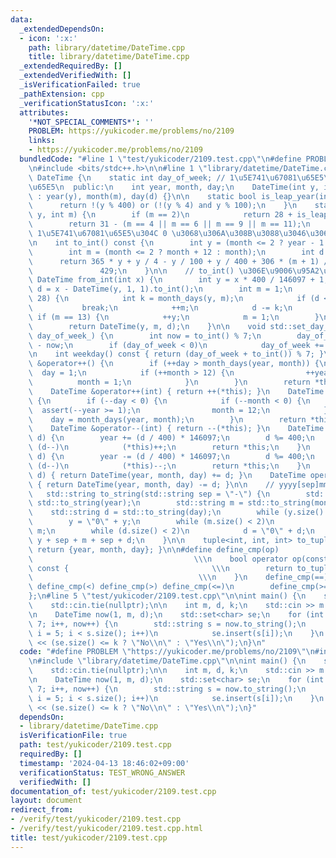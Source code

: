 ```yaml
---
data:
  _extendedDependsOn:
  - icon: ':x:'
    path: library/datetime/DateTime.cpp
    title: library/datetime/DateTime.cpp
  _extendedRequiredBy: []
  _extendedVerifiedWith: []
  _isVerificationFailed: true
  _pathExtension: cpp
  _verificationStatusIcon: ':x:'
  attributes:
    '*NOT_SPECIAL_COMMENTS*': ''
    PROBLEM: https://yukicoder.me/problems/no/2109
    links:
    - https://yukicoder.me/problems/no/2109
  bundledCode: "#line 1 \"test/yukicoder/2109.test.cpp\"\n#define PROBLEM \"https://yukicoder.me/problems/no/2109\"\
    \n#include <bits/stdc++.h>\n\n#line 1 \"library/datetime/DateTime.cpp\"\nclass\
    \ DateTime {\n    static int day_of_week; // 1\u5E741\u67081\u65E5\u306E\u66DC\
    \u65E5\n  public:\n    int year, month, day;\n    DateTime(int y, int m, int d)\
    \ : year(y), month(m), day(d) {}\n\n    static bool is_leap_year(int y) {\n  \
    \      return !(y % 400) or (!(y % 4) and y % 100);\n    }\n    static int month_days(int\
    \ y, int m) {\n        if (m == 2)\n            return 28 + is_leap_year(y);\n\
    \        return 31 - (m == 4 || m == 6 || m == 9 || m == 11);\n    }\n\n    //\
    \ 1\u5E741\u67081\u65E5\u304C 0 \u3068\u306A\u308B\u3088\u3046\u306B\u5909\u63DB\
    \n    int to_int() const {\n        int y = (month <= 2 ? year - 1 : year);\n\
    \        int m = (month <= 2 ? month + 12 : month);\n        int d = day;\n  \
    \      return 365 * y + y / 4 - y / 100 + y / 400 + 306 * (m + 1) / 10 + d -\n\
    \               429;\n    }\n\n    // to_int() \u306E\u9006\u95A2\u6570\n    static\
    \ DateTime from_int(int x) {\n        int y = x * 400 / 146097 + 1;\n        int\
    \ d = x - DateTime(y, 1, 1).to_int();\n        int m = 1;\n        while (d >=\
    \ 28) {\n            int k = month_days(y, m);\n            if (d < k)\n     \
    \           break;\n            ++m;\n            d -= k;\n        }\n       \
    \ if (m == 13) {\n            ++y;\n            m = 1;\n        }\n        ++d;\n\
    \        return DateTime(y, m, d);\n    }\n\n    void std::set_day_of_week(int\
    \ day_of_week_) {\n        int now = to_int() % 7;\n        day_of_week = day_of_week_\
    \ - now;\n        if (day_of_week < 0)\n            day_of_week += 7;\n    }\n\
    \n    int weekday() const { return (day_of_week + to_int()) % 7; }\n\n    DateTime\
    \ &operator++() {\n        if (++day > month_days(year, month)) {\n          \
    \  day = 1;\n            if (++month > 12) {\n                ++year;\n      \
    \          month = 1;\n            }\n        }\n        return *this;\n    }\n\
    \    DateTime &operator++(int) { return ++(*this); }\n    DateTime &operator--()\
    \ {\n        if (--day < 0) {\n            if (--month < 0) {\n              \
    \  assert(--year >= 1);\n                month = 12;\n            }\n        \
    \    day = month_days(year, month);\n        }\n        return *this;\n    }\n\
    \    DateTime &operator--(int) { return --(*this); }\n    DateTime &operator+=(int\
    \ d) {\n        year += (d / 400) * 146097;\n        d %= 400;\n        while\
    \ (d--)\n            (*this)++;\n        return *this;\n    }\n    DateTime &operator-=(int\
    \ d) {\n        year -= (d / 400) * 146097;\n        d %= 400;\n        while\
    \ (d--)\n            (*this)--;\n        return *this;\n    }\n    DateTime operator+(int\
    \ d) { return DateTime(year, month, day) += d; }\n    DateTime operator-(int d)\
    \ { return DateTime(year, month, day) -= d; }\n\n    // yyyy[sep]mm[sep]dd\n \
    \   std::string to_string(std::string sep = \"-\") {\n        std::string y =\
    \ std::to_string(year);\n        std::string m = std::to_string(month);\n    \
    \    std::string d = std::to_string(day);\n        while (y.size() < 4)\n    \
    \        y = \"0\" + y;\n        while (m.size() < 2)\n            m = \"0\" +\
    \ m;\n        while (d.size() < 2)\n            d = \"0\" + d;\n        return\
    \ y + sep + m + sep + d;\n    }\n\n    tuple<int, int, int> to_tuple() const {\
    \ return {year, month, day}; }\n\n#define define_cmp(op)                     \
    \                                    \\\n    bool operator op(const DateTime &a)\
    \ const {                                \\\n        return to_tuple() op a.to_tuple();\
    \                                     \\\n    }\n    define_cmp(==) define_cmp(!=)\
    \ define_cmp(<) define_cmp(>) define_cmp(<=)\n        define_cmp(>=)\n#undef define_cmp\n\
    };\n#line 5 \"test/yukicoder/2109.test.cpp\"\n\nint main() {\n    std::ios::sync_with_stdio(false);\n\
    \    std::cin.tie(nullptr);\n\n    int m, d, k;\n    std::cin >> m >> d >> k;\n\
    \n    DateTime now(1, m, d);\n    std::set<char> se;\n    for (int i = 0; i <\
    \ 7; i++, now++) {\n        std::string s = now.to_string();\n        for (int\
    \ i = 5; i < s.size(); i++)\n            se.insert(s[i]);\n    }\n    std::cout\
    \ << (se.size() <= k ? \"No\\n\" : \"Yes\\n\");\n}\n"
  code: "#define PROBLEM \"https://yukicoder.me/problems/no/2109\"\n#include <bits/stdc++.h>\n\
    \n#include \"library/datetime/DateTime.cpp\"\n\nint main() {\n    std::ios::sync_with_stdio(false);\n\
    \    std::cin.tie(nullptr);\n\n    int m, d, k;\n    std::cin >> m >> d >> k;\n\
    \n    DateTime now(1, m, d);\n    std::set<char> se;\n    for (int i = 0; i <\
    \ 7; i++, now++) {\n        std::string s = now.to_string();\n        for (int\
    \ i = 5; i < s.size(); i++)\n            se.insert(s[i]);\n    }\n    std::cout\
    \ << (se.size() <= k ? \"No\\n\" : \"Yes\\n\");\n}"
  dependsOn:
  - library/datetime/DateTime.cpp
  isVerificationFile: true
  path: test/yukicoder/2109.test.cpp
  requiredBy: []
  timestamp: '2024-04-13 18:46:02+09:00'
  verificationStatus: TEST_WRONG_ANSWER
  verifiedWith: []
documentation_of: test/yukicoder/2109.test.cpp
layout: document
redirect_from:
- /verify/test/yukicoder/2109.test.cpp
- /verify/test/yukicoder/2109.test.cpp.html
title: test/yukicoder/2109.test.cpp
---
```

